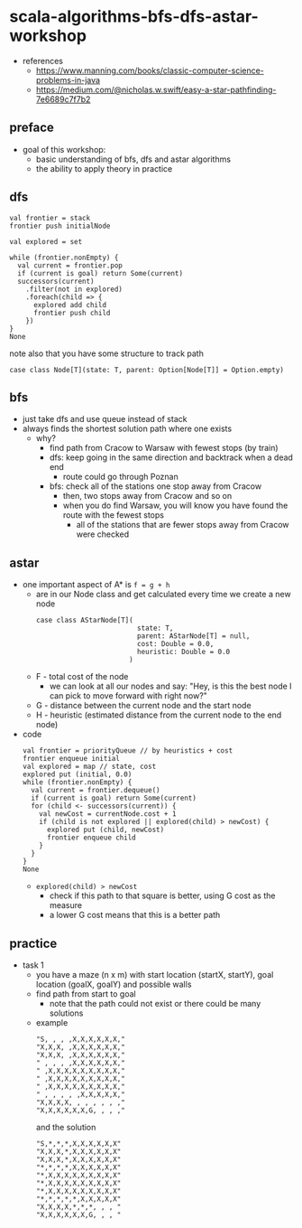 # scala-algorithms-bfs-dfs-astar-workshop
* references
    * https://www.manning.com/books/classic-computer-science-problems-in-java
    * https://medium.com/@nicholas.w.swift/easy-a-star-pathfinding-7e6689c7f7b2

## preface
* goal of this workshop:
    * basic understanding of bfs, dfs and astar algorithms
    * the ability to apply theory in practice

## dfs
```
val frontier = stack
frontier push initialNode

val explored = set

while (frontier.nonEmpty) {
  val current = frontier.pop
  if (current is goal) return Some(current)
  successors(current)
    .filter(not in explored)
    .foreach(child => {
      explored add child
      frontier push child
    })
}
None
```
note also that you have some structure to track path
```
case class Node[T](state: T, parent: Option[Node[T]] = Option.empty)
```

## bfs
* just take dfs and use queue instead of stack
* always finds the shortest solution path where one exists
    * why?
        * find path from Cracow to Warsaw with fewest stops (by train)
        * dfs: keep going in the same direction and backtrack when a dead end
            * route could go through Poznan
        * bfs: check all of the stations one stop away from Cracow
            * then, two stops away from Cracow and so on
            * when you do find Warsaw, you will know you have found the route with the fewest stops
                * all of the stations that are fewer stops away from Cracow were checked

## astar
* one important aspect of A* is `f = g + h`
    * are in our Node class and get calculated every time we create a new node
        ```
        case class AStarNode[T](
                                 state: T,
                                 parent: AStarNode[T] = null,
                                 cost: Double = 0.0,
                                 heuristic: Double = 0.0
                               )
        ```
    * F - total cost of the node
        * we can look at all our nodes and say: "Hey, is this the best node I can pick to move
        forward with right now?"
    * G - distance between the current node and the start node
    * H - heuristic (estimated distance from the current node to the end node)
* code
    ```
    val frontier = priorityQueue // by heuristics + cost
    frontier enqueue initial
    val explored = map // state, cost
    explored put (initial, 0.0)
    while (frontier.nonEmpty) {
      val current = frontier.dequeue()
      if (current is goal) return Some(current)
      for (child <- successors(current)) {
        val newCost = currentNode.cost + 1
        if (child is not explored || explored(child) > newCost) {
          explored put (child, newCost)
          frontier enqueue child
        }
      }
    }
    None
    ```
    * `explored(child) > newCost`
        * check if this path to that square is better, using G cost as the measure
        * a lower G cost means that this is a better path

## practice
* task 1
    * you have a maze (n x m) with start location (startX, startY), goal location (goalX, goalY) and
    possible walls
    * find path from start to goal
        * note that the path could not exist or there could be many solutions
    * example
        ```
        "S, , , ,X,X,X,X,X,X,"
        "X,X,X, ,X,X,X,X,X,X,"
        "X,X,X, ,X,X,X,X,X,X,"
        " , , , ,X,X,X,X,X,X,"
        " ,X,X,X,X,X,X,X,X,X,"
        " ,X,X,X,X,X,X,X,X,X,"
        " ,X,X,X,X,X,X,X,X,X,"
        " , , , , ,X,X,X,X,X,"
        "X,X,X,X, , , , , , ,"
        "X,X,X,X,X,X,G, , , ,"
        ```
        and the solution
        ```
        "S,*,*,*,X,X,X,X,X,X"
        "X,X,X,*,X,X,X,X,X,X"
        "X,X,X,*,X,X,X,X,X,X"
        "*,*,*,*,X,X,X,X,X,X"
        "*,X,X,X,X,X,X,X,X,X"
        "*,X,X,X,X,X,X,X,X,X"
        "*,X,X,X,X,X,X,X,X,X"
        "*,*,*,*,*,X,X,X,X,X"
        "X,X,X,X,*,*,*, , , "
        "X,X,X,X,X,X,G, , , "
        ```